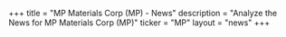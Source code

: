 +++
title = "MP Materials Corp (MP) - News"
description = "Analyze the News for MP Materials Corp (MP)"
ticker = "MP"
layout = "news"
+++

